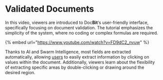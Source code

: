 # Validated Documents

In this video, viewers are introduced to Doc**Bit**‘s user-friendly interface, specifically focusing on document validation. The tutorial emphasizes the simplicity of the system, where no coding or complex formulas are required.



{% embed url="https://www.youtube.com/watch?v=FD9dC2_nvuw" %}

Thanks to AI and Swarm Intelligence, most fields are extracted automatically, allowing [users](https://docbits.com/de/doc/einstellungen/gruppen-benutzer-und-berechtigungen/) to easily extract information by clicking on values within the document. Additionally, viewers learn about the flexibility of extracting specific areas by double-clicking or drawing around the desired region.

